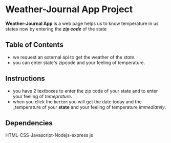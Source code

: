 # Weather-Journal App Project
**Weather-Journal App** is a web page helps us to know temperature in us states now by entering the **_zip code_** of the state

## Table of Contents
- we request an external api to get the weather of the _state_.
- you can enter state's zipcode and your feeling of temperature.
## Instructions
- you have 2 textboxes to enter the zip code of your state and to enter your feeling of _temeprature_.
- when you click the `button` you will get the date today and the _temperature of your **state** and your feeling of temperature _immediately_.
## Dependencies
HTML-CSS-Javascript-Nodejs-express js 

